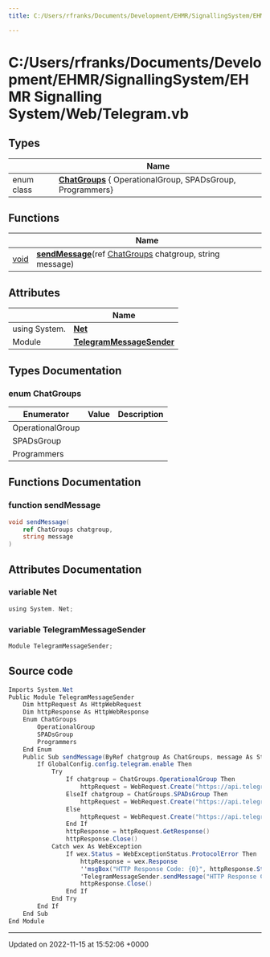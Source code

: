 ```yaml
---
title: C:/Users/rfranks/Documents/Development/EHMR/SignallingSystem/EHMR Signalling System/Web/Telegram.vb

---
```


# C:/Users/rfranks/Documents/Development/EHMR/SignallingSystem/EHMR Signalling System/Web/Telegram.vb



## Types

|                | Name           |
| -------------- | -------------- |
| enum class| **[ChatGroups](/SignallingSystem-doc/vb/Files/Telegram_8vb/#enum-chatgroups)** { OperationalGroup, SPADsGroup, Programmers} |

## Functions

|                | Name           |
| -------------- | -------------- |
| [void](/SignallingSystem-doc/vb/Files/SerialPixelLeds_8vb/#variable-void) | **[sendMessage](/SignallingSystem-doc/vb/Files/Telegram_8vb/#function-sendmessage)**(ref [ChatGroups](/SignallingSystem-doc/vb/Files/Telegram_8vb/#enum-chatgroups) chatgroup, string message) |

## Attributes

|                | Name           |
| -------------- | -------------- |
| ﻿using System. | **[Net](/SignallingSystem-doc/vb/Files/Telegram_8vb/#variable-net)**  |
| Module | **[TelegramMessageSender](/SignallingSystem-doc/vb/Files/Telegram_8vb/#variable-telegrammessagesender)**  |

## Types Documentation

### enum ChatGroups

| Enumerator | Value | Description |
| ---------- | ----- | ----------- |
| OperationalGroup | |   |
| SPADsGroup | |   |
| Programmers | |   |





## Functions Documentation

### function sendMessage

```csharp
void sendMessage(
    ref ChatGroups chatgroup,
    string message
)
```



## Attributes Documentation

### variable Net

```csharp
﻿using System. Net;
```


### variable TelegramMessageSender

```csharp
Module TelegramMessageSender;
```



## Source code

```csharp
Imports System.Net
Public Module TelegramMessageSender
    Dim httpRequest As HttpWebRequest
    Dim httpResponse As HttpWebResponse
    Enum ChatGroups
        OperationalGroup
        SPADsGroup
        Programmers
    End Enum
    Public Sub sendMessage(ByRef chatgroup As ChatGroups, message As String)
        If GlobalConfig.config.telegram.enable Then
            Try
                If chatgroup = ChatGroups.OperationalGroup Then
                    httpRequest = WebRequest.Create("https://api.telegram.org/" & GlobalConfig.config.telegram.token & "/sendMessage?chat_id=" & GlobalConfig.config.telegram.chatidoperational & "&text=" & message)
                ElseIf chatgroup = ChatGroups.SPADsGroup Then
                    httpRequest = WebRequest.Create("https://api.telegram.org/" & GlobalConfig.config.telegram.token & "/sendMessage?chat_id=" & GlobalConfig.config.telegram.chatidspads & "&text=" & message)
                Else
                    httpRequest = WebRequest.Create("https://api.telegram.org/" & GlobalConfig.config.telegram.token & "/sendMessage?chat_id=" & GlobalConfig.config.telegram.chatidsoftwarefaults & "&text=" & message)
                End If
                httpResponse = httpRequest.GetResponse()
                httpResponse.Close()
            Catch wex As WebException
                If wex.Status = WebExceptionStatus.ProtocolError Then
                    httpResponse = wex.Response
                    ''msgBox("HTTP Response Code: {0}", httpResponse.StatusCode.ToString())
                    'TelegramMessageSender.sendMessage("HTTP Response Code: {0} " & httpResponse.StatusCode.ToString())
                    httpResponse.Close()
                End If
            End Try
        End If
    End Sub
End Module
```


-------------------------------

Updated on 2022-11-15 at 15:52:06 +0000
